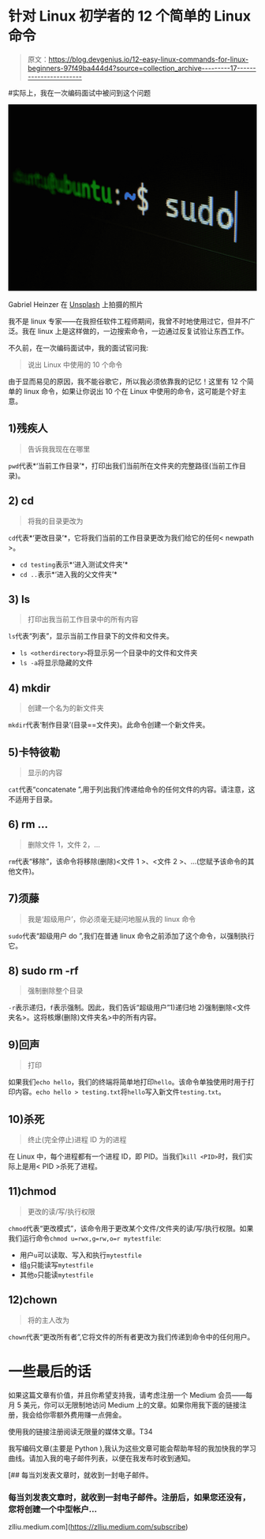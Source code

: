 # 针对 Linux 初学者的 12 个简单的 Linux 命令

> 原文：<https://blog.devgenius.io/12-easy-linux-commands-for-linux-beginners-97f49ba444d4?source=collection_archive---------17----------------------->

#实际上，我在一次编码面试中被问到这个问题

![](img/48f5049095e7c654e084c2c230e7f0bc.png)

Gabriel Heinzer 在 [Unsplash](https://unsplash.com?utm_source=medium&utm_medium=referral) 上拍摄的照片

我不是 linux 专家——在我担任软件工程师期间，我曾不时地使用过它，但并不广泛。我在 linux 上是这样做的，一边搜索命令，一边通过反复试验让东西工作。

不久前，在一次编码面试中，我的面试官问我:

> 说出 Linux 中使用的 10 个命令

由于显而易见的原因，我不能谷歌它，所以我必须依靠我的记忆！这里有 12 个简单的 linux 命令，如果让你说出 10 个在 Linux 中使用的命令，这可能是个好主意。

## 1)残疾人

> 告诉我我现在在哪里

`pwd`代表*‘当前工作目录’*，打印出我们当前所在文件夹的完整路径(当前工作目录)。

## 2) cd<newpath></newpath>

> 将我的目录更改为<newpath></newpath>

`cd`代表*‘更改目录’*，它将我们当前的工作目录更改为我们给它的任何< newpath >。

*   `cd testing`表示*‘进入测试文件夹’*
*   `cd ..`表示*‘进入我的父文件夹’*

## 3) ls

> 打印出我当前工作目录中的所有内容

`ls`代表“列表”，显示当前工作目录下的文件和文件夹。

*   `ls <otherdirectory>`将显示另一个目录中的文件和文件夹
*   `ls -a`将显示隐藏的文件

## 4) mkdir

> 创建一个名为<newfolder>的新文件夹</newfolder>

`mkdir`代表‘制作目录’(目录==文件夹)。此命令创建一个新文件夹。

## 5)卡特彼勒

> 显示<file>的内容</file>

`cat`代表“concatenate ”,用于列出我们传递给命令的任何文件的内容。请注意，这不适用于目录。

## 6) rm <file1><file2>…</file2></file1>

> 删除文件 1，文件 2，…

`rm`代表“移除”，该命令将移除(删除)<文件 1 >、<文件 2 >、…(您赋予该命令的其他文件)。

## 7)须藤

> 我是‘超级用户’，你必须毫无疑问地服从我的 linux 命令

`sudo`代表“超级用户 do ”,我们在普通 linux 命令之前添加了这个命令，以强制执行它。

## 8) sudo rm -rf<foldername></foldername>

> 强制删除整个<foldername>目录</foldername>

`-r`表示递归，`f`表示强制。因此，我们告诉“超级用户”1)递归地 2)强制删除<文件夹名>。这将核爆(删除)文件夹名>中的所有内容。

## 9)回声

> 打印

如果我们`echo hello`，我们的终端将简单地打印`hello`。该命令单独使用时用于打印内容。`echo hello > testing.txt`将`hello`写入新文件`testing.txt`。

## 10)杀死

> 终止(完全停止)进程 ID 为<pid>的进程</pid>

在 Linux 中，每个进程都有一个进程 ID，即 PID。当我们`kill <PID>`时，我们实际上是用< PID >杀死了进程。

## 11)chmod<permissions></permissions>

> 更改<file>的读/写/执行权限</file>

`chmod`代表“更改模式”，该命令用于更改某个文件/文件夹的读/写/执行权限。如果我们运行命令`chmod u=rwx,g=rw,o=r mytestfile`:

*   用户`u`可以读取、写入和执行`mytestfile`
*   组`g`只能读写`mytestfile`
*   其他`o`只能读`mytestfile`

## 12)chown<user></user>

> 将<file>的主人改为</file>

`chown`代表“更改所有者”,它将文件的所有者更改为我们传递到命令中的任何用户。

# 一些最后的话

如果这篇文章有价值，并且你希望支持我，请考虑注册一个 Medium 会员——每月 5 美元，你可以无限制地访问 Medium 上的文章。如果你用我下面的链接注册，我会给你零额外费用赚一点佣金。

使用我的链接注册阅读无限量的媒体文章。T34

我写编码文章(主要是 Python ),我认为这些文章可能会帮助年轻的我加快我的学习曲线。请加入我的电子邮件列表，以便在我发布时收到通知。

[](https://zlliu.medium.com/subscribe) [## 每当刘发表文章时，就收到一封电子邮件。

### 每当刘发表文章时，就收到一封电子邮件。注册后，如果您还没有，您将创建一个中型帐户…

zlliu.medium.com](https://zlliu.medium.com/subscribe)